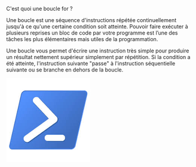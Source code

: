 C'est quoi une boucle for ? 

Une boucle est une séquence d'instructions répétée continuellement jusqu'à ce qu'une certaine condition soit atteinte. Pouvoir faire exécuter
à plusieurs reprises un bloc de code par votre programme est l’une des tâches les plus élémentaires mais utiles de la programmation.

Une boucle vous permet d'écrire une instruction très simple pour produire un résultat nettement supérieur simplement par répétition. 
Si la condition a été atteinte, l'instruction suivante "passe" à l'instruction séquentielle suivante ou se branche en dehors de la boucle.

![](https://github.com/EnzoooPNT/Powershell/blob/main/IMAGE/powershell%20logo.jpg)
